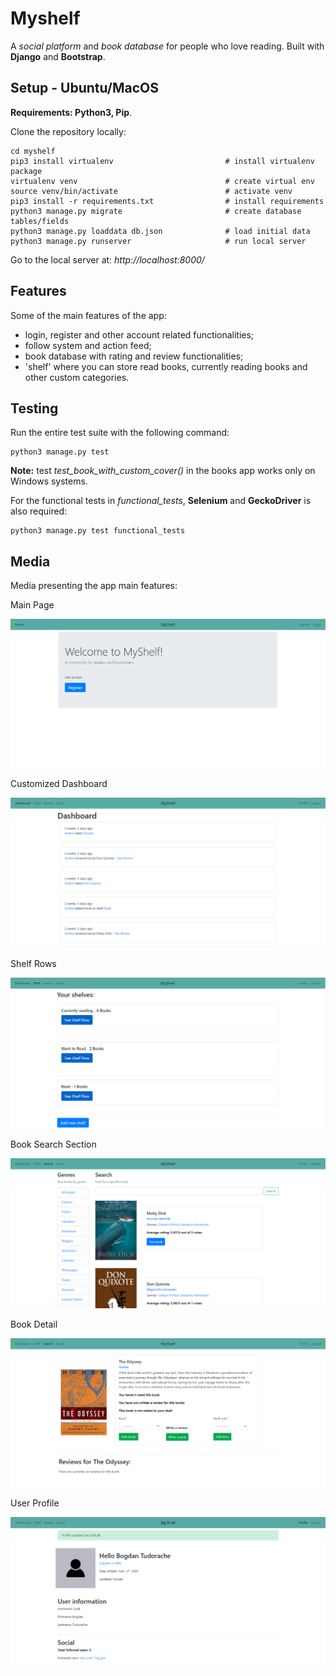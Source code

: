 # Myshelf

A *social platform* and *book database* for people who love reading. Built with **Django** and **Bootstrap**. 

## Setup - Ubuntu/MacOS

**Requirements: Python3, Pip**.

Clone the repository locally:

```
cd myshelf
pip3 install virtualenv                         # install virtualenv package
virtualenv venv                                 # create virtual env
source venv/bin/activate                        # activate venv 
pip3 install -r requirements.txt                # install requirements
python3 manage.py migrate                       # create database tables/fields
python3 manage.py loaddata db.json              # load initial data
python3 manage.py runserver                     # run local server
```
Go to the local server at: *http://localhost:8000/*

## Features

Some of the main features of the app:
* login, register and other account related functionalities;
* follow system and action feed;
* book database with rating and review functionalities;
* 'shelf' where you can store read books, currently reading books and other custom categories.

## Testing

Run the entire test suite with the following command:

```
python3 manage.py test
```

**Note:** test *test_book_with_custom_cover()* in the books app works only on Windows systems.

For the functional tests in *functional_tests*, **Selenium** and **GeckoDriver** is also required:

```
python3 manage.py test functional_tests
```

## Media

Media presenting the app main features:

Main Page

![main](https://github.com/btudorache/myshelf/blob/master/readme_media/main_page.PNG)

Customized Dashboard

![dashboard](https://github.com/btudorache/myshelf/blob/master/readme_media/dashboard.PNG)

Shelf Rows

![shelf](https://github.com/btudorache/myshelf/blob/master/readme_media/shelf_rows.PNG)

Book Search Section

![book_search](https://github.com/btudorache/myshelf/blob/master/readme_media/book_search.PNG)

Book Detail

![book_detail](https://github.com/btudorache/myshelf/blob/master/readme_media/book_detail.PNG)

User Profile

![profile](https://github.com/btudorache/myshelf/blob/master/readme_media/profile.PNG)
